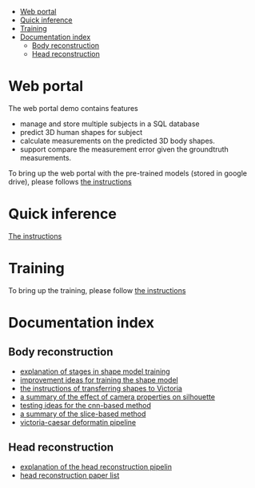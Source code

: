 
<!-- @import "[TOC]" {cmd="toc" depthFrom=1 depthTo=6 orderedList=false} -->
<!-- code_chunk_output -->

- [Web portal](#web-portal)
- [Quick inference](#quick-inference)
- [Training](#training)
- [Documentation index](#documentation-index)
  - [Body reconstruction](#body-reconstruction)
  - [Head reconstruction](#head-reconstruction)

<!-- /code_chunk_output -->


# Web portal
The web portal demo contains features
- manage and store multiple subjects in a SQL database
- predict 3D human shapes for subject
- calculate measurements on the predicted 3D body shapes.
- support compare the measurement error given the groundtruth measurements.

To bring up the web portal with the pre-trained models (stored in google drive), please follows [the instructions](/notes/web_portal_instruction.md)

# Quick inference
[The instructions](notes/cnn_pipeline_instruction.md)

# Training
To bring up the training, please follow [the instructions](notes/cnn_pipeline_instruction.md)

# Documentation index
## Body reconstruction
- [explanation of stages in shape model training](./notes/cnn_pipeline.md)
- [improvement ideas for training the shape model ](./notes/cnn_improvement_list.md)
- [the instructions of transferring shapes to Victoria](./notes/vic_mpii_deformation_pipeline.md)
- [a summary of the effect of camera properties on silhouette](./notes/cnn_camera_effect.md)
- [testing ideas for the cnn-based method](notes/testing_ideas.md)
- [a summary of the slice-based method](./notes/slice_method_summary.md)
- [victoria-caesar deformatin pipeline](./notes/vic_mpii_deformation_pipeline.md)

## Head reconstruction
- [explanation of the head reconstruction pipelin](./notes/head_reconstruction.md)
- [head reconstruction paper list](./notes/head_reconstruction_paper_list.md)
